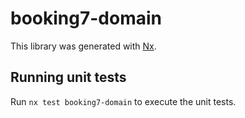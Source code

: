 # booking7-domain

This library was generated with [Nx](https://nx.dev).

## Running unit tests

Run `nx test booking7-domain` to execute the unit tests.
